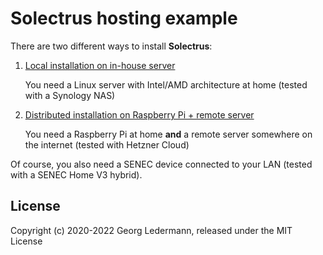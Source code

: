 # Solectrus hosting example

There are two different ways to install **Solectrus**:

1. [Local installation on in-house server](/step-by-step/in-house)

   You need a Linux server with Intel/AMD architecture at home (tested with a Synology NAS)

2. [Distributed installation on Raspberry Pi + remote server](/step-by-step/external-server)

   You need a Raspberry Pi at home **and** a remote server somewhere on the internet (tested with Hetzner Cloud)

Of course, you also need a SENEC device connected to your LAN (tested with a SENEC Home V3 hybrid).

## License

Copyright (c) 2020-2022 Georg Ledermann, released under the MIT License

